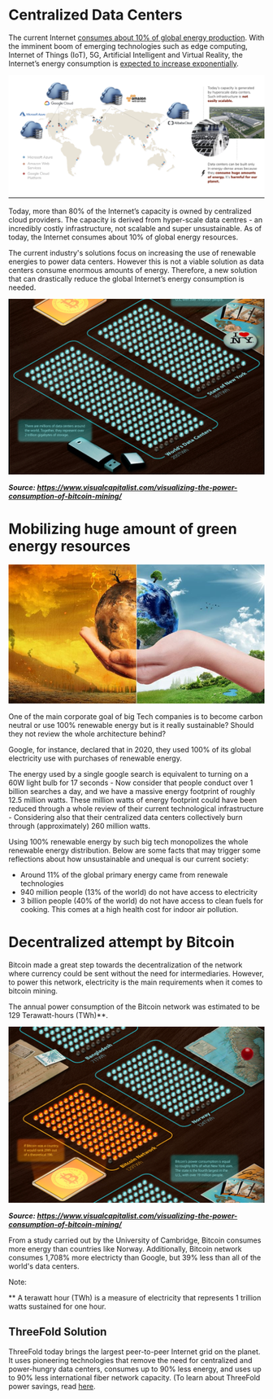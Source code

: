 # Centralized Data Centers 

The current Internet [consumes about 10% of global energy production](https://www.researchgate.net/publication/255923829_Emerging_Trends_in_Electricity_Consumption_for_Consumer_ICT). With the imminent boom of emerging technologies such as edge computing, Internet of Things (IoT), 5G, Artificial Intelligent and Virtual Reality, the Internet’s energy consumption is [expected to increase exponentially](https://www.gartner.com/en/newsroom/press-releases/2017-02-07-gartner-says-8-billion-connected-things-will-be-in-use-in-2017-up-31-percent-from-2016).

![](img/twin__tftech_cloud_market.png)

Today, more than 80% of the Internet’s capacity is owned by centralized cloud providers. The capacity is derived from hyper-scale data centres - an incredibly costly infrastructure, not scalable and super unsustainable. As of today, the Internet consumes about 10% of global energy resources.

The current industry's solutions focus on increasing the use of renewable energies to power data centers. However this is not a viable solution as data centers consume enormous amounts of energy. Therefore, a new solution that can drastically reduce the global Internet’s energy consumption is needed. 

![](img/Datacenters_equivalent.png)

***Source: https://www.visualcapitalist.com/visualizing-the-power-consumption-of-bitcoin-mining/***

# Mobilizing huge amount of green energy resources

![](img/climate.jpeg)

One of the main corporate goal of big Tech companies is to become carbon neutral or use 100% renewable energy but is it really sustainable? Should they not review the whole architecture behind? 

Google, for instance, declared that in 2020, they used 100% of its global electricity use with purchases of renewable energy. 

The energy used by a single google search is equivalent to turning on a 60W light bulb for 17 seconds - Now consider that people conduct over 1 billion searches a day, and we have a massive energy footprint of roughly 12.5 million watts. These million watts of energy footprint could have been reduced through a whole review of their current technological infrastructure - Considering also that their centralized data centers collectively burn through (approximately) 260 million watts. 

Using 100% renewable energy by such big tech monopolizes the whole renewable energy distribution. Below are some facts that may trigger some reflections about how unsustainable and unequal is our current society: 
- Around 11% of the global primary energy came from renewale technologies
- 940 million people (13% of the world) do not have access to electricity
- 3 billion people (40% of the world) do not have access to clean fuels for cooking. This comes at a high health cost for indoor air pollution. 

# Decentralized attempt by Bitcoin 

Bitcoin made a great step towards the decentralization of the network where currency could be sent without the need for intermediaries. However, to power this network, electricity is the main requirements when it comes to bitcoin mining. 

The annual power consumption of the Bitcoin network was estimated to be 129 Terawatt-hours (TWh)**. 

![](img/Bitcoin.png)

***Source: https://www.visualcapitalist.com/visualizing-the-power-consumption-of-bitcoin-mining/***

From a study carried out by the University of Cambridge, Bitcoin consumes more energy than countries like Norway. Additionally, Bitcoin network consumes 1,708% more electricty than Google, but 39% less than all of the world's data centers. 

Note: 

** A terawatt hour (TWh) is a measure of electricity that represents 1 trillion watts sustained for one hour.

## ThreeFold Solution 

ThreeFold today brings the largest peer-to-peer Internet grid on the planet. It uses pioneering technologies that remove the need for centralized and power-hungry data centers, consumes up to 90% less energy, and uses up to 90% less international fiber network capacity. (To learn about ThreeFold power savings, read [here](https://farming.threefold.io/blog/post/for_our_planet/).



